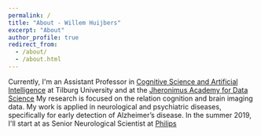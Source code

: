 ```yaml
---
permalink: /
title: "About - Willem Huijbers"
excerpt: "About"
author_profile: true
redirect_from: 
  - /about/
  - /about.html
---
```


Currently, I'm an Assistant Professor in [Cognitive Science and Artificial Intelligence](http://csai.nl) at Tilburg University and at the [Jheronimus Academy for Data Science](http://www.jads.nl) My research is focused on the relation cognition and brain imaging data. My work is applied in neurological and psychiatric diseases, specifically for early detection of Alzheimer’s disease. In the summer 2019, I'll start at as Senior Neurological Scientist at [Philips](https://www.philips.com/a-w/research/locations/eindhoven.html)